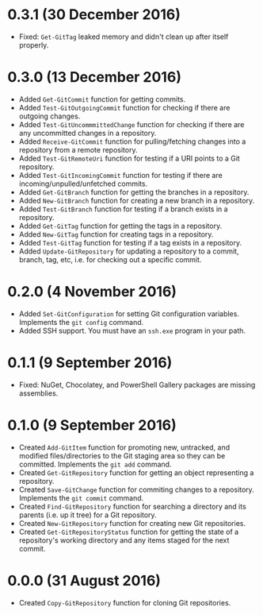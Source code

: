 # 0.3.1 (30 December 2016)

 * Fixed: `Get-GitTag` leaked memory and didn't clean up after itself properly.


# 0.3.0 (13 December 2016)

 * Added `Get-GitCommit` function for getting commits.
 * Added `Test-GitOutgoingCommit` function for checking if there are outgoing changes.
 * Added `Test-GitUncommmittedChange` function for checking if there are any uncommitted changes in a repository.
 * Added `Receive-GitCommit` function for pulling/fetching changes into a repository from a remote repository.
 * Added `Test-GitRemoteUri` function for testing if a URI points to a Git repository.
 * Added `Test-GitIncomingCommit` function for testing if there are incoming/unpulled/unfetched commits.
 * Added `Get-GitBranch` function for getting the branches in a repository.
 * Added `New-GitBranch` function for creating a new branch in a repository.
 * Added `Test-GitBranch` function for testing if a branch exists in a repository.
 * Added `Get-GitTag` function for getting the tags in a repository.
 * Added `New-GitTag` function for creating tags in a repository.
 * Added `Test-GitTag` function for testing if a tag exists in a repository.
 * Added `Update-GitRepository` for updating a repository to a commit, branch, tag, etc, i.e. for checking out a specific commit.


# 0.2.0 (4 November 2016)

 * Added `Set-GitConfiguration` for setting Git configuration variables. Implements the `git config` command.
 * Added SSH support. You must have an `ssh.exe` program in your path.
 

# 0.1.1 (9 September 2016)

 * Fixed: NuGet, Chocolatey, and PowerShell Gallery packages are missing assemblies.


# 0.1.0 (9 September 2016)

 * Created `Add-GitItem` function for promoting new, untracked, and modified files/directories to the Git staging area so they can be committed. Implements the `git add` command.
 * Created `Get-GitRepository` function for getting an object representing a repository.
 * Created `Save-GitChange` function for commiting changes to a repository. Implements the `git commit` command.
 * Created `Find-GitRepository` function for searching a directory and its parents (i.e. up it tree) for a Git repository.
 * Created `New-GitRepository` function for creating new Git repositories.
 * Created `Get-GitRepositoryStatus` function for getting the state of a repository's working directory and any items staged for the next commit.

 
# 0.0.0 (31 August 2016)

 * Created `Copy-GitRepository` function for cloning Git repositories.

